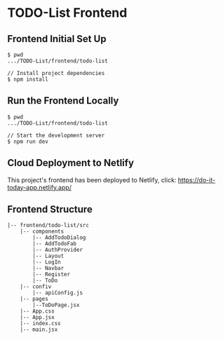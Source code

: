 # TODO-List Frontend

## Frontend Initial Set Up
```
$ pwd
.../TODO-List/frontend/todo-list

// Install project dependencies
$ npm install
```

## Run the Frontend Locally
```
$ pwd
.../TODO-List/frontend/todo-list

// Start the development server
$ npm run dev
```

## Cloud Deployment to Netlify
This project's frontend has been deployed to Netlify, click:
https://do-it-today-app.netlify.app/

## Frontend Structure
```
|-- frontend/todo-list/src
    |-- components
        |-- AddTodoDialog
        |-- AddTodoFab
        |-- AuthProvider
        |-- Layout
        |-- LogIn
        |-- Navbar
        |-- Register
        |-- ToDo
    |-- confiv
        |-- apiConfig.js
    |-- pages
        |--ToDoPage.jsx
    |-- App.css
    |-- App.jsx
    |-- index.css
    |-- main.jsx
```